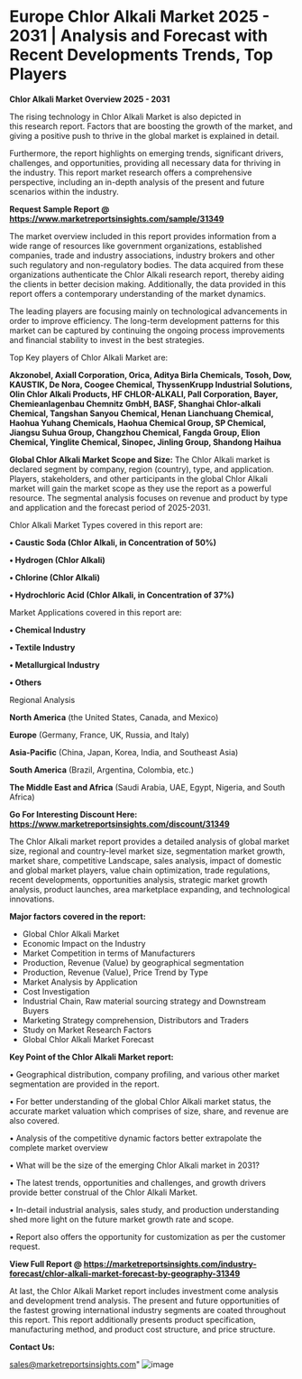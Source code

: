  # Europe Chlor Alkali Market 2025 - 2031 | Analysis and Forecast with Recent Developments Trends, Top Players

<Strong> Chlor Alkali Market Overview 2025 - 2031</strong>

The rising technology in Chlor Alkali Market is also depicted in this research report. Factors that are boosting the growth of the market, and giving a positive push to thrive in the global market is explained in detail.

Furthermore, the report highlights on emerging trends, significant drivers, challenges, and opportunities, providing all necessary data for thriving in the industry. This report market research offers a comprehensive perspective, including an in-depth analysis of the present and future scenarios within the industry.

<strong>Request Sample Report @ <a href=https://www.marketreportsinsights.com/sample/31349>https://www.marketreportsinsights.com/sample/31349</a></strong>

The market overview included in this report provides information from a wide range of resources like government organizations, established companies, trade and industry associations, industry brokers and other such regulatory and non-regulatory bodies. The data acquired from these organizations authenticate the Chlor Alkali research report, thereby aiding the clients in better decision making. Additionally, the data provided in this report offers a contemporary understanding of the market dynamics.

The leading players are focusing mainly on technological advancements in order to improve efficiency. The long-term development patterns for this market can be captured by continuing the ongoing process improvements and financial stability to invest in the best strategies.

Top Key players of Chlor Alkali Market are:

<strong>Akzonobel, Axiall Corporation, Orica, Aditya Birla Chemicals, Tosoh, Dow, KAUSTIK, De Nora, Coogee Chemical, ThyssenKrupp Industrial Solutions, Olin Chlor Alkali Products, HF CHLOR-ALKALI, Pall Corporation, Bayer, Chemieanlagenbau Chemnitz GmbH, BASF, Shanghai Chlor-alkali Chemical, Tangshan Sanyou Chemical, Henan Lianchuang Chemical, Haohua Yuhang Chemicals, Haohua Chemical Group, SP Chemical, Jiangsu Suhua Group, Changzhou Chemical, Fangda Group, Elion Chemical, Yinglite Chemical, Sinopec, Jinling Group, Shandong Haihua</strong>

<strong><b>Global Chlor Alkali Market Scope and Size:</b></strong>
The Chlor Alkali market is declared segment by company, region (country), type, and application. Players, stakeholders, and other participants in the global Chlor Alkali market will gain the market scope as they use the report as a powerful resource. The segmental analysis focuses on revenue and product by type and application and the forecast period of 2025-2031.

Chlor Alkali Market Types covered in this report are:

<strong>• Caustic Soda (Chlor Alkali, in Concentration of 50%)

• Hydrogen (Chlor Alkali)

• Chlorine (Chlor Alkali)

• Hydrochloric Acid (Chlor Alkali, in Concentration of 37%)</strong>

Market Applications covered in this report are:

<strong>• Chemical Industry

• Textile Industry

• Metallurgical Industry

• Others</strong> 

Regional Analysis

<strong>North America</strong> (the United States, Canada, and Mexico)

<strong>Europe</strong> (Germany, France, UK, Russia, and Italy)

<strong>Asia-Pacific</strong> (China, Japan, Korea, India, and Southeast Asia)

<strong>South America</strong> (Brazil, Argentina, Colombia, etc.)

<strong>The Middle East and Africa</strong> (Saudi Arabia, UAE, Egypt, Nigeria, and South Africa)

<strong>Go For Interesting Discount Here: <a href=https://www.marketreportsinsights.com/discount/31349>https://www.marketreportsinsights.com/discount/31349</a></strong>

The Chlor Alkali market report provides a detailed analysis of global market size, regional and country-level market size, segmentation market growth, market share, competitive Landscape, sales analysis, impact of domestic and global market players, value chain optimization, trade regulations, recent developments, opportunities analysis, strategic market growth analysis, product launches, area marketplace expanding, and technological innovations.

<strong><b>Major factors covered in the report:</b></strong>
<ul>
  <li>Global Chlor Alkali Market </li>
  <li>Economic Impact on the Industry</li>
  <li>Market Competition in terms of Manufacturers</li>
  <li>Production, Revenue (Value) by geographical segmentation</li>
  <li>Production, Revenue (Value), Price Trend by Type</li>
  <li>Market Analysis by Application</li>
  <li>Cost Investigation</li>
  <li>Industrial Chain, Raw material sourcing strategy and Downstream Buyers</li>
  <li>Marketing Strategy comprehension, Distributors and Traders</li>
  <li>Study on Market Research Factors</li>
  <li>Global Chlor Alkali Market Forecast</li>
</ul>

<strong><b>Key Point of the Chlor Alkali Market report:</b></strong>

• Geographical distribution, company profiling, and various other market segmentation are provided in the report.

• For better understanding of the global Chlor Alkali market status, the accurate market valuation which comprises of size, share, and revenue are also covered.

• Analysis of the competitive dynamic factors better extrapolate the complete market overview

• What will be the size of the emerging Chlor Alkali market in 2031?

• The latest trends, opportunities and challenges, and growth drivers provide better construal of the Chlor Alkali Market.

• In-detail industrial analysis, sales study, and production understanding shed more light on the future market growth rate and scope.

• Report also offers the opportunity for customization as per the customer request.

<strong><b>View Full Report @ <a href=https://marketreportsinsights.com/industry-forecast/chlor-alkali-market-forecast-by-geography-31349>https://marketreportsinsights.com/industry-forecast/chlor-alkali-market-forecast-by-geography-31349</a></b></strong>


At last, the Chlor Alkali Market report includes investment come analysis and development trend analysis. The present and future opportunities of the fastest growing international industry segments are coated throughout this report. This report additionally presents product specification, manufacturing method, and product cost structure, and price structure.

<strong>Contact Us:</strong>

sales@marketreportsinsights.com"
![image](https://github.com/user-attachments/assets/67824a23-2b5c-4e17-ba82-fa3226b51c31)
